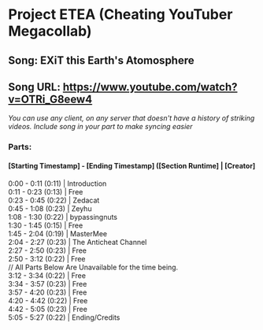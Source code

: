 # Project ETEA (Cheating YouTuber Megacollab)
## Song: EXiT this Earth's Atomosphere
## Song URL: https://www.youtube.com/watch?v=OTRi_G8eew4

*You can use any client, on any server that doesn't have a history of striking videos.*
*Include song in your part to make syncing easier*

### Parts:
#### [Starting Timestamp] - [Ending Timestamp] ([Section Runtime] | [Creator]
0:00 - 0:11 (0:11) | Introduction\
0:11 - 0:23 (0:13)  | Free\
0:23 - 0:45 (0:22)  | Zedacat\
0:45 - 1:08 (0:23) | Zeyhu\
1:08 - 1:30 (0:22) | bypassingnuts\
1:30 - 1:45 (0:15) | Free\
1:45 - 2:04 (0:19) | MasterMee\
2:04 - 2:27 (0:23) | The Anticheat Channel\
2:27 - 2:50 (0:23) | Free\
2:50 - 3:12 (0:22) | Free\
// All Parts Below Are Unavailable for the time being.\
3:12 - 3:34 (0:22) | Free\
3:34 - 3:57 (0:23) | Free\
3:57 - 4:20 (0:23) | Free\
4:20 - 4:42 (0:22) | Free\
4:42 - 5:05 (0:23) | Free\
5:05 - 5:27 (0:22) | Ending/Credits
